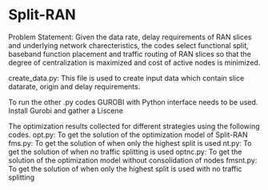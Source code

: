 # Split-RAN

Problem Statement: Given the data rate, delay requirements of RAN slices and underlying network charecteristics, the codes select functional split, baseband function placement and traffic routing of RAN slices so that the degree of centralization is maximized and cost of active nodes is minimized.

create_data.py: This file is used to create input data which contain slice datarate, origin and delay requirements.

To run the other .py codes GUROBI with Python interface needs to be used.
  Install Gurobi and gather a Liscene
  
The optimization results collected for different strategies using the following codes.
opt.py: To get the solution of the optimization model of Split-RAN
fms.py: To get the solution of when only the highest split is used
nt.py: To get the solution of when no traffic splitting is used
optnc.py: To get the solution of the optimization model without consolidation of nodes
fmsnt.py: To get the solution of when only the highest split is used with no traffic splitting

#



